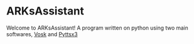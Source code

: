 # ARKsAssistant
Welcome to ARKsAssistant! A program written on python using two main softwares, [Vosk](https://github.com/alphacep/vosk-api) and [Pyttsx3]([https://github.com](https://github.com/nateshmbhat/pyttsx3))
